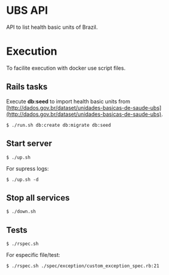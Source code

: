 # UBS API
API to list health basic units of Brazil.


# Execution
To facilite execution with docker use script files.

## Rails tasks
Execute **db:seed** to import health basic units from [http://dados.gov.br/dataset/unidades-basicas-de-saude-ubs](http://dados.gov.br/dataset/unidades-basicas-de-saude-ubs).

    $ ./run.sh db:create db:migrate db:seed

## Start server

    $ ./up.sh
For supress logs:

    $ ./up.sh -d

## Stop all services

    $ ./down.sh

## Tests

    $ ./rspec.sh
For especific file/test:

    $ ./rspec.sh ./spec/exception/custom_exception_spec.rb:21